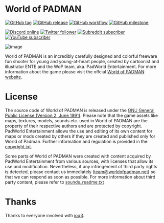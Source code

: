 # World of PADMAN

[![GitHub tag](https://img.shields.io/github/v/tag/padworld-entertainment/worldofpadman?logo=github)](https://github.com/PadWorld-Entertainment/worldofpadman/tags)
[![GitHub release](https://img.shields.io/github/v/release/padworld-entertainment/worldofpadman?logo=github)](https://github.com/PadWorld-Entertainment/worldofpadman/releases/latest)
[![GitHub workflow](https://github.com/padworld-entertainment/worldofpadman/actions/workflows/build.yml/badge.svg)](https://github.com/PadWorld-Entertainment/worldofpadman/actions)
[![GitHub milestone](https://img.shields.io/github/milestones/progress-percent/padworld-entertainment/worldofpadman/2?logo=github)](https://github.com/PadWorld-Entertainment/worldofpadman/milestones/2)

[![Discord online](https://img.shields.io/discord/590829990514262038?label=join&logo=discord&style=social)](http://discord.worldofpadman.net)
[![Twitter follower](https://img.shields.io/twitter/follow/worldofpadman?label=follow&style=social)](https://twitter.com/world_of_padman)
[![Subreddit subscriber](https://img.shields.io/reddit/subreddit-subscribers/worldofpadmanreloaded?label=subscribe&style=social)](https://www.reddit.com/r/worldofpadmanreloaded/)
[![YouTube subscriber](https://img.shields.io/youtube/channel/subscribers/UC5lcgR3xEVPwC6E1sKk2rBQ?label=subscribe&style=social)](https://www.youtube.com/channel/UC5lcgR3xEVPwC6E1sKk2rBQ)

![image](https://worldofpadman.net/wp-content/uploads/wop_header01.png)


World of PADMAN is an incredibly carefully designed and colorful freeware fun shooter for young and young-at-heart people, created by cartoonist and illustrator ENTE and the WoP team, aka. PadWorld Entertainment. For more information about the game please visit the offcial [World of PADMAN website](https://worldofpadman.net/).

# License

The source code of World of PADMAN is released under the [GNU General Public License (Version 2, June 1991)](XTRAS/gpl.txt). Please note that the game assets like maps, textures, models, sounds etc. used in World of PADMAN are the property of their respective authors and are protected by copyright. PadWorld Entertainment allows the use and editing of its own content for maps or mods created by others if they are created and published only for World of Padman. Further information and regulation is provided in the [copyright.txt](XTRAS/copyright_en.txt).

Some parts of World of PADMAN were created with content acquired by PadWorld Entertainment from various sources, with licenses that allow its use and modification. Nevertheless, if any infringement of third party rights is detected, please contact us immediately ([team@worldofpadman.net](mailto:team@worldofpadman.net)) so that we can respond as soon as possible. For more information about third party content, please refer to [sounds_readme.txt](XTRAS/sounds_readme.txt)

# Thanks

Thanks to everyone involved with [ioq3](https://github.com/ioquake/ioq3).
